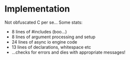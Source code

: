 # Implementation #

Not obfuscated C per se... Some stats:

* 8 lines of #includes (boo...)
* 8 lines of argument processing and setup
* 24 lines of async io engine code
* 13 lines of declarations, whitespace etc
* ...checks for errors and dies with appropriate messages!


